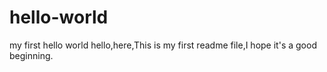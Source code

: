 # hello-world
my first hello world
hello,here,This is my first readme file,I hope it's a good beginning.
